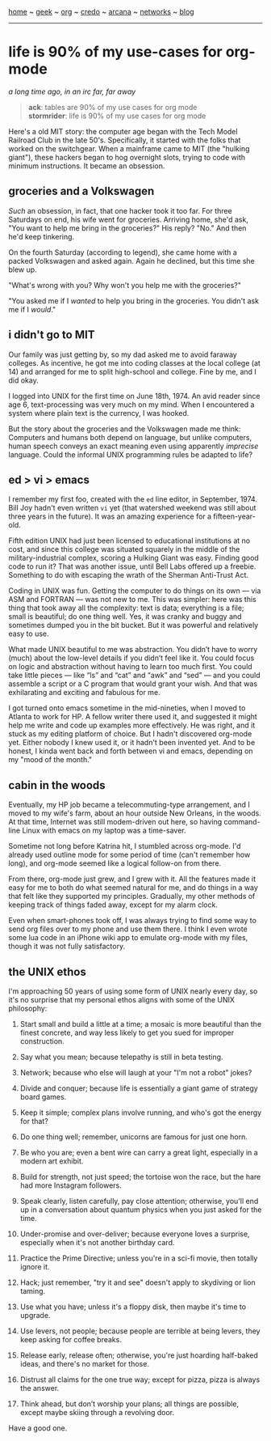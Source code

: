 [home](README.md) ~ [geek](geekcode.md) ~ [org](orgmode.md) ~ [credo](credo.md) ~ [arcana](arcana.md) ~ [networks](networking.md) ~ [blog](blogroll.md)

-----

# life is 90% of my use-cases for org-mode

*a long time ago, in an irc far, far away*

> **ack**: tables are 90% of my use cases for org mode  
> **stormrider**: life is 90% of my use cases for org mode  

Here's a old MIT story: the computer age began with the Tech Model Railroad Club in the late 50's. Specifically, it started with the folks that worked on the switchgear.  When a mainframe came to MIT (the "hulking giant"), these hackers began to hog overnight slots, trying to code with minimum instructions.  It became an obsession.

## groceries and a Volkswagen

*Such* an obsession, in fact, that one hacker took it too far. For three Saturdays on end, his wife went for groceries.  Arriving home, she'd ask, "You want to help me bring in the groceries?" His reply? "No."  And then he'd keep tinkering.

On the fourth Saturday (according to legend), she came home with a packed Volkswagen and asked again.  Again he declined, but this time she blew up.

"What's wrong with you?  Why won't you help me with the groceries?"

"You asked me if I *wanted* to help you bring in the groceries.  You didn't ask me if I *would*."

## i didn't go to MIT

Our family was just getting by, so my dad asked me to avoid faraway colleges. As incentive, he got me into coding classes at the local college (at 14) and arranged for me to split high-school and college. Fine by me, and I did okay.

I logged into UNIX for the first time on June 18th, 1974.  An avid reader since age 6, text-processing was very much on my mind.  When I encountered a system where plain text is the currency, I was hooked.

But the story about the groceries and the Volkswagen made me think: Computers and humans both depend on language, but unlike computers, human speech conveys an exact meaning even using apparently *imprecise* language.  Could the informal UNIX programming rules be adapted to life?

## ed > vi > emacs

I remember my first foo, created with the ``ed`` line editor, in September, 1974. Bill Joy hadn't even written ``vi`` yet (that watershed weekend was still about three years in the future).  It was an amazing experience for a fifteen-year-old.

Fifth edition UNIX had just been licensed to educational institutions at no cost, and since this college was situated squarely in the middle of the military-industrial complex, scoring a Hulking Giant was easy. Finding good code to run it? That was another issue, until Bell Labs offered up a freebie. Something to do with escaping the wrath of the Sherman Anti-Trust Act.

Coding in UNIX was fun. Getting the computer to do things on its own — via ASM and FORTRAN — was not new to me. This was simpler: here was this thing that took away all the complexity: text is data; everything is a file; small is beautiful; do one thing well. Yes, it was cranky and buggy and sometimes dumped you in the bit bucket. But it was powerful and relatively easy to use.

What made UNIX beautiful to me was abstraction. You didn’t have to worry (much) about the low-level details if you didn’t feel like it. You could focus on logic and abstraction without having to learn too much first. You could take little pieces — like “ls” and “cat” and “awk” and “sed” — and you could assemble a script or a C program that would grant your wish. And that was exhilarating and exciting and fabulous for me.

I got turned onto emacs sometime in the mid-nineties, when I moved to Atlanta to work for HP.  A fellow writer there used it, and suggested it might help me write and code up examples more effectively.  He was right, and it stuck as my editing platform of choice. But I hadn't discovered org-mode yet. Either nobody I knew used it, or it hadn't been invented yet.  And to be honest, I kinda went back and forth between vi and emacs, depending on my "mood of the month."

## cabin in the woods

Eventually, my HP job became a telecommuting-type arrangement, and I moved to my wife's farm, about an hour outside New Orleans, in the woods.  At that time, Internet was still modem-driven out here, so having command-line Linux with emacs on my laptop was a time-saver.  

Sometime not long before Katrina hit, I stumbled across org-mode.  I'd already used outline mode for some period of time (can't remember how long), and org-mode seemed like a logical follow-on from there.

From there, org-mode just grew, and I grew with it.  All the features made it easy for me to both do what seemed natural for me, and do things in a way that felt like they supported my principles.  Gradually, my other methods of keeping track of things faded away, except for my alarm clock. 

Even when smart-phones took off, I was always trying to find some way to send org files over to my phone and use them there.  I think I even wrote some lua code in an iPhone wiki app to emulate org-mode with my files, though it was not fully satisfactory.

## the UNIX ethos

I'm approaching 50 years of using some form of UNIX nearly every day, so it's no surprise that my personal ethos aligns with some of the UNIX philosophy:

1. Start small and build a little at a time; a mosaic is more beautiful than the finest concrete, and way less likely to get you sued for improper construction.

2. Say what you mean; because telepathy is still in beta testing.

3. Network; because who else will laugh at your "I'm not a robot" jokes?

4. Divide and conquer; because life is essentially a giant game of strategy board games.

5. Keep it simple; complex plans involve running, and who's got the energy for that?

6. Do one thing well; remember, unicorns are famous for just one horn.

7. Be who you are; even a bent wire can carry a great light, especially in a modern art exhibit.

8. Build for strength, not just speed; the tortoise won the race, but the hare had more Instagram followers.

9. Speak clearly, listen carefully, pay close attention; otherwise, you'll end up in a conversation about quantum physics when you just asked for the time.

10. Under-promise and over-deliver; because everyone loves a surprise, especially when it's not another birthday card.

11. Practice the Prime Directive; unless you're in a sci-fi movie, then totally ignore it.

12. Hack; just remember, "try it and see" doesn't apply to skydiving or lion taming.

13. Use what you have; unless it's a floppy disk, then maybe it's time to upgrade.

14. Use levers, not people; because people are terrible at being levers, they keep asking for coffee breaks.

15. Release early, release often; otherwise, you're just hoarding half-baked ideas, and there's no market for those.

16. Distrust all claims for the one true way; except for pizza, pizza is always the answer.

17. Think ahead, but don’t worship your plans; all things are possible, except maybe skiing through a revolving door.

Have a good one.
